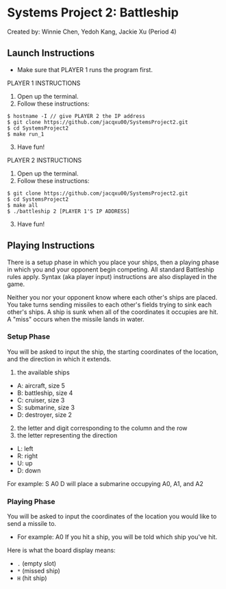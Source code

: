 # Systems Project 2: Battleship
Created by: Winnie Chen, Yedoh Kang, Jackie Xu (Period 4)

## Launch Instructions

* Make sure that PLAYER 1 runs the program first.

PLAYER 1 INSTRUCTIONS
1. Open up the terminal.
2. Follow these instructions:
```
$ hostname -I // give PLAYER 2 the IP address
$ git clone https://github.com/jacqxu00/SystemsProject2.git
$ cd SystemsProject2
$ make run_1
```
3. Have fun!

PLAYER 2 INSTRUCTIONS
1. Open up the terminal.
2. Follow these instructions:
```
$ git clone https://github.com/jacqxu00/SystemsProject2.git
$ cd SystemsProject2
$ make all
$ ./battleship 2 [PLAYER 1'S IP ADDRESS]
```
3. Have fun!

## Playing Instructions
There is a setup phase in which you place your ships, then a playing phase in which you and your opponent begin competing. All standard Battleship rules apply. Syntax (aka player input) instructions are also displayed in the game.

Neither you nor your opponent know where each other's ships are placed. You take turns sending missiles to each other's fields trying to sink each other's ships. A ship is sunk when all of the coordinates it occupies are hit. A "miss" occurs when the missile lands in water.

### Setup Phase

You will be asked to input the ship, the starting coordinates of the location, and the direction in which it extends.
1. the available ships
  * A: aircraft, size 5
  * B: battleship, size 4
  * C: cruiser, size 3
  * S: submarine, size 3
  * D: destroyer, size 2
2. the letter and digit corresponding to the column and the row
3. the letter representing the direction
  * L: left
  * R: right
  * U: up
  * D: down

For example: S A0 D will place a submarine occupying A0, A1, and A2

### Playing Phase

You will be asked to input the coordinates of the location you would like to send a missile to.
* For example: A0
If you hit a ship, you will be told which ship you've hit.

Here is what the board display means:
* `.` (empty slot)
* `*` (missed ship)
* `H` (hit ship)

